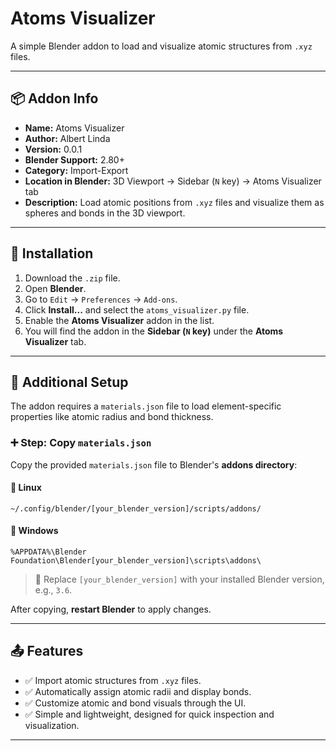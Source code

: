 # Atoms Visualizer

A simple Blender addon to load and visualize atomic structures from `.xyz` files.

---

## 📦 Addon Info

- **Name:** Atoms Visualizer  
- **Author:** Albert Linda  
- **Version:** 0.0.1  
- **Blender Support:** 2.80+  
- **Category:** Import-Export  
- **Location in Blender:** 3D Viewport → Sidebar (`N` key) → Atoms Visualizer tab  
- **Description:** Load atomic positions from `.xyz` files and visualize them as spheres and bonds in the 3D viewport.

---

## 🚀 Installation

1. Download the `.zip` file.
2. Open **Blender**.
3. Go to `Edit` → `Preferences` → `Add-ons`.
4. Click **Install...** and select the `atoms_visualizer.py` file.
5. Enable the **Atoms Visualizer** addon in the list.
6. You will find the addon in the **Sidebar (`N` key)** under the **Atoms Visualizer** tab.

---

## 📁 Additional Setup

The addon requires a `materials.json` file to load element-specific properties like atomic radius and bond thickness.

### ➕ Step: Copy `materials.json`

Copy the provided `materials.json` file to Blender's **addons directory**:

#### 🔧 Linux
```
~/.config/blender/[your_blender_version]/scripts/addons/
```

#### 🔧 Windows
```
%APPDATA%\Blender Foundation\Blender[your_blender_version]\scripts\addons\
```

> 🔁 Replace `[your_blender_version]` with your installed Blender version, e.g., `3.6`.

After copying, **restart Blender** to apply changes.

---

## 📤 Features

- ✅ Import atomic structures from `.xyz` files.
- ✅ Automatically assign atomic radii and display bonds.
- ✅ Customize atomic and bond visuals through the UI.
- ✅ Simple and lightweight, designed for quick inspection and visualization.

---
